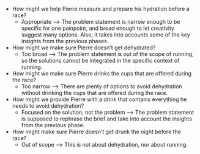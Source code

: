 - How might we help Pierre measure and prepare his hydration before a race?
    - Appropriate —> The problem statement is narrow enough to be specific for one painpoint, and broad enough to let creativity suggest many options. Also, it takes into accounts some of the key insights from the previous phases.
- How might we make sure Pierre doesn’t get dehydrated?
    - Too broad —> The problem statement is out of the scope of running, so the solutions cannot be integrated in the specific context of running.
- How might we make sure Pierre drinks the cups that are offered during the race?
    - Too narrow —> There are plenty of options to avoid dehydration without drinking the cups that are offered during the race.
- How might we provide Pierre with a drink that contains everything he needs to avoid dehydration?
    - Focused on the solution, not the problem —> The problem statement is supposed to rephrase the brief and take into account the insights from the previous phase.
- How might make sure Pierre doesn’t get drunk the night before the race?
    - Out of scope —> This is not about dehydration, nor about running.